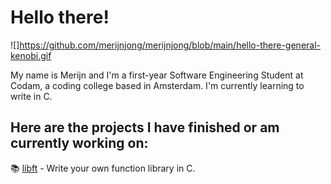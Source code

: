 # Hello there! 
![]https://github.com/merijnjong/merijnjong/blob/main/hello-there-general-kenobi.gif

My name is Merijn and I'm a first-year Software Engineering Student at Codam, a coding college based in Amsterdam. I'm currently learning to write in C. 

## Here are the projects I have finished or am currently working on:

📚 [libft](https://github.com/merijnjong/libft) - Write your own function library in C.
